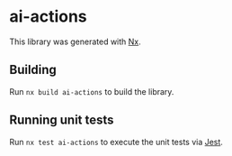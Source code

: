 # ai-actions

This library was generated with [Nx](https://nx.dev).

## Building

Run `nx build ai-actions` to build the library.

## Running unit tests

Run `nx test ai-actions` to execute the unit tests via [Jest](https://jestjs.io).
